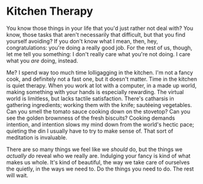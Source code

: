 # Kitchen Therapy

You know those things in your life that you'd just rather not deal with? You know, those tasks that aren't necessarily that difficult, but that you find yourself avoiding? If you don't know what I mean, then, hey, congratulations: you're doing a really good job. For the rest of us, though, let me tell you something: I don't really care what you're not doing. I care what you *are* doing, instead.

Me? I spend way too much time lolligagging in the kitchen. I'm not a fancy cook, and definitely not a fast one, but it doesn't matter. Time in the kitchen is quiet therapy. When you work at lot with a computer, in a made up world, making something with your hands is especially rewarding. The virtual world is limitless, but lacks tactile satisfaction. There's catharsis in gathering ingredients; working them with the knife; sautéeing vegetables. Can you smell the tomato sauce cooking down on the stovetop? Can you see the golden brownness of the fresh biscuits? Cooking demands intention, and intention slows my mind down from the world's hectic pace; quieting the din I usually have to try to make sense of. That sort of meditation is invaluable. 

There are so many things we feel like we *should* do, but the things we *actually do* reveal who we really are. Indulging your fancy is kind of what makes us whole. It's kind of beautiful, the way we take care of ourselves the quietly, in the ways we need to. Do the things you need to do. The rest will wait.
